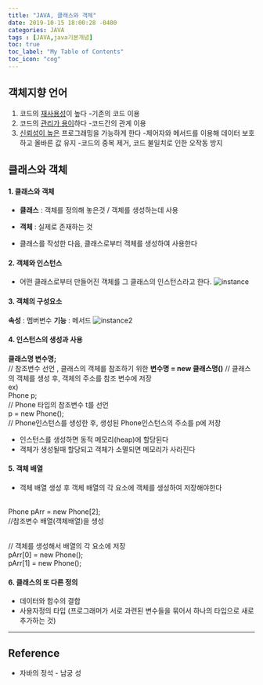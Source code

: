 ```yaml
---
title: "JAVA, 클래스와 객체"
date: 2019-10-15 18:00:28 -0400
categories: JAVA
tags : [JAVA,java기본개념]
toc: true
toc_label: "My Table of Contents"
toc_icon: "cog"
---
```


## 객체지향 언어
1. 코드의 <u>재사용성</u>이 높다
-기존의 코드 이용
2. 코드의 <u>관리가 용이</u>하다
-코드간의 관계 이용
3. <u>신뢰성이 높은</u> 프로그래밍을 가능하게 한다
-제어자와 메서드를 이용해 데이터 보호하고 올바른 값 유지
-코드의 중복 제거, 코드 불일치로 인한 오작동 방지

## 클래스와 객체
#### 1. 클래스와 객체
- <b>클래스</b>
: 객체를 정의해 놓은것 / 객체를 생성하는데 사용
- <b>객체</b>
: 실제로 존재하는 것

-  클래스를 작성한 다음, 클래스로부터 객체를 생성하여 사용한다

#### 2. 객체와 인스턴스
- 어떤 클래스로부터 만들어진 객체를 그 클래스의 인스턴스라고 한다.
![instance](https://user-images.githubusercontent.com/55946791/66817392-92d32000-ef76-11e9-8e87-5394369769bf.JPG)

#### 3. 객체의 구성요소
<b>속성</b> : 멤버변수
<b>기능</b> : 메서드
![instance2](https://user-images.githubusercontent.com/55946791/66818083-bd71a880-ef77-11e9-8374-55e7d7b612de.JPG)

#### 4. 인스턴스의 생성과 사용
<b>클래스명 변수명;</b>        
// 참조변수 선언 , 클래스의 객체를 참조하기 위한
<b>변수명 = new 클래스명()</b>
// 클래스의 객체를 생성 후, 객체의 주소를 참조 변수에 저장<br>
ex)<br>
Phone p;<br>
// Phone 타입의 참조변수 t를 선언<br>
p = new Phone();<br>
// Phone인스턴스를 생성한 후, 생성된 Phone인스턴스의 주소를 p에 저장<br>

- 인스턴스를 생성하면 동적 메모리(heap)에 할당된다
- 객체가 생성될때 할당되고 객체가 소멸되면 메모리가 사라진다

#### 5. 객체 배열
- 객체 배열 생성 후 객체 배열의 각 요소에 객체를 생성하여 저장해야한다
<br>
Phone pArr = new Phone[2];<br>
//참조변수 배열(객체배열)을 생성<br><br>

// 객체를 생성해서 배열의 각 요소에 저장<br>
pArr[0] = new Phone();<br>
pArr[1] = new Phone();<br>

#### 6. 클래스의 또 다른 정의
- 데이터와 함수의 결합
- 사용자정의 타입 (프로그래머가 서로 과련된 변수들을 묶어서 하나의 타입으로 새로 추가하는 것)

---
## Reference

- 자바의 정석 - 남궁 성
